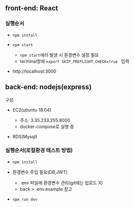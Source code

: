 ## front-end: React

### 실행순서
- ```npm install```
  

- ```npm start```
    - ```npm start```에러 발생 시 환경변수 설정 필요
    - terminal창에 ```export SKIP_PREFLIGHT_CHECK=true ``` 입력


- http://localhost:3000

## back-end: nodejs(express)

구성
- EC2(ubuntu 18.04)
  - 주소: 3.35.233.255:8000
  - docker-compose로 실행 중  


- RDS(Mysql)

### 실행순서(로컬환경 테스트 방법)
- ```npm install```


- 환경변수 주입 필요(DB,JWT)
  - .env 파일에 환경변수 관리(git에는 업로드 X)
  - back > .env.example 참고


- ```npm run dev```

